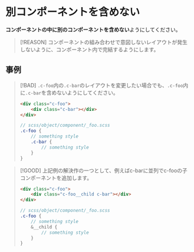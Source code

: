 # 別コンポーネントを含めない

**コンポーネントの中に別のコンポーネントを含めない**ようにしてください。

> [!REASON]
> コンポーネントの組み合わせで意図しないレイアウトが発生しないように、コンポーネント内で完結するようにします。

## 事例

<!--panels:start-->

<!--div:left-panel-->

> [!BAD]
> `.c-foo`内の`.c-bar`のレイアウトを変更したい場合でも、`.c-foo`内に`.c-bar`を含めないようにしてください。
> 
> ```html
> <div class="c-foo">
>     <div class="c-bar"></div>
> </div>
> ```
> 
> ```scss
> // scss/object/component/_foo.scss
> .c-foo {
>     // something style
>     .c-bar {
>         // something style
>     }
> }
> ```

<!--div:right-panel-->

> [!GOOD]
> 上記例の解決作の一つとして、例えばc-barに並列でc-fooの子コンポーネントを追加します。 
>
> ```html
> <div class="c-foo">
>     <div class="c-foo__child c-bar"></div>
> </div>
> ```
> 
> ```scss
> // scss/object/component/_foo.scss
> .c-foo {
>     // something style
>     &__child {
>         // something style
>     }
> }
> ```

<!--panels:end-->